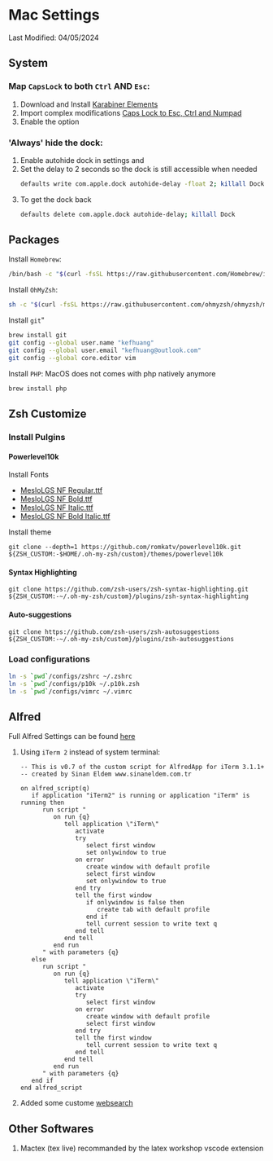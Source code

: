 # Mac Settings
Last Modified: 04/05/2024

## System

### Map `CapsLock` to both `Ctrl` AND `Esc`:
1. Download and Install [Karabiner
   Elements](https://karabiner-elements.pqrs.org/)
2. Import complex modifications [Caps Lock to Esc, Ctrl and
   Numpad](https://ke-complex-modifications.pqrs.org/#CapsLockToEscCtrlNumPad)
3. Enable the option

### 'Always' hide the dock:
1. Enable autohide dock in settings and 
2. Set the delay to 2 seconds so the dock is still accessible when needed
     ```bash
     defaults write com.apple.dock autohide-delay -float 2; killall Dock
     ```
3. To get the dock back 
     ```bash
     defaults delete com.apple.dock autohide-delay; killall Dock
     ```

## Packages

Install `Homebrew`:
```bash
/bin/bash -c "$(curl -fsSL https://raw.githubusercontent.com/Homebrew/install/HEAD/install.sh)"
```

Install `OhMyZsh`:
```bash
sh -c "$(curl -fsSL https://raw.githubusercontent.com/ohmyzsh/ohmyzsh/master/tools/install.sh)"
```

Install `git`"
```bash
brew install git
git config --global user.name "kefhuang"
git config --global user.email "kefhuang@outlook.com"
git config --global core.editor vim
```

Install `PHP`:
MacOS does not comes with php natively anymore
```bash
brew install php
```

## Zsh Customize

### Install Pulgins
#### Powerlevel10k
Install Fonts
- [MesloLGS NF Regular.ttf](
    https://github.com/romkatv/powerlevel10k-media/raw/master/MesloLGS%20NF%20Regular.ttf)
- [MesloLGS NF Bold.ttf](
    https://github.com/romkatv/powerlevel10k-media/raw/master/MesloLGS%20NF%20Bold.ttf)
- [MesloLGS NF Italic.ttf](
    https://github.com/romkatv/powerlevel10k-media/raw/master/MesloLGS%20NF%20Italic.ttf)
- [MesloLGS NF Bold Italic.ttf](
    https://github.com/romkatv/powerlevel10k-media/raw/master/MesloLGS%20NF%20Bold%20Italic.ttf)

Install theme
```
git clone --depth=1 https://github.com/romkatv/powerlevel10k.git ${ZSH_CUSTOM:-$HOME/.oh-my-zsh/custom}/themes/powerlevel10k
```

#### Syntax Highlighting
```
git clone https://github.com/zsh-users/zsh-syntax-highlighting.git ${ZSH_CUSTOM:-~/.oh-my-zsh/custom}/plugins/zsh-syntax-highlighting
```

#### Auto-suggestions
```
git clone https://github.com/zsh-users/zsh-autosuggestions ${ZSH_CUSTOM:-~/.oh-my-zsh/custom}/plugins/zsh-autosuggestions
```

### Load configurations
```bash
ln -s `pwd`/configs/zshrc ~/.zshrc
ln -s `pwd`/configs/p10k ~/.p10k.zsh
ln -s `pwd`/configs/vimrc ~/.vimrc
```

## Alfred
Full Alfred Settings can be found [here](./alfred/Alfred.alfredpreferences/)

1. Using `iTerm 2` instead of system terminal:
   ```
   -- This is v0.7 of the custom script for AlfredApp for iTerm 3.1.1+
   -- created by Sinan Eldem www.sinaneldem.com.tr

   on alfred_script(q)
      if application "iTerm2" is running or application "iTerm" is running then
         run script "
            on run {q}
               tell application \"iTerm\"
                  activate
                  try
                     select first window
                     set onlywindow to true
                  on error
                     create window with default profile
                     select first window
                     set onlywindow to true
                  end try
                  tell the first window
                     if onlywindow is false then
                        create tab with default profile
                     end if
                     tell current session to write text q
                  end tell
               end tell
            end run
         " with parameters {q}
      else
         run script "
            on run {q}
               tell application \"iTerm\"
                  activate
                  try
                     select first window
                  on error
                     create window with default profile
                     select first window
                  end try
                  tell the first window
                     tell current session to write text q
                  end tell
               end tell
            end run
         " with parameters {q}
      end if
   end alfred_script
   ```
2. Added some custome [websearch](./alfred/Alfred.alfredpreferences/preferences/features/websearch/prefs.plist)


## Other Softwares

1. Mactex (tex live) recommanded by the latex workshop vscode extension
